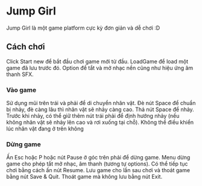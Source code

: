 # Jump Girl

Jump Girl là một game platform cực kỳ đơn giản và dễ chơi :D

## Cách chơi

Click Start new để bắt đầu chơi game mới từ đầu.
LoadGame để load một game đã lưu trước đó.
Option để tắt và mở nhạc nền cũng như hiệu ứng âm thanh SFX.

### Vào game
Sử dụng mũi trên trái và phải để di chuyển nhân vật.
Đè nút Space để chuẩn bị nhảy, đè càng lâu thì nhân vật sẽ nhảy càng cao.
Thả nút Space để nhảy. Trước khi nhảy, có thể giữ thêm nút trái phải để định hướng nhảy (nếu không nhân vật sẽ nhảy lên cao và rơi xuống tại chỗ).
Không thể điều khiển lúc nhân vật đang ở trên không

### Dừng game
Ấn Esc hoặc P hoặc nút Pause ở góc trên phải để dừng game.
Menu dừng game cho phép tắt mở nhạc, âm thanh (tương tự options). 
Có thể tiếp tục chơi bằng cách ấn nút Resume.
Lưu game cho lần sau chơi và thoát game bằng nút Save & Quit.
Thoát game mà không lưu bằng nút Exit.
